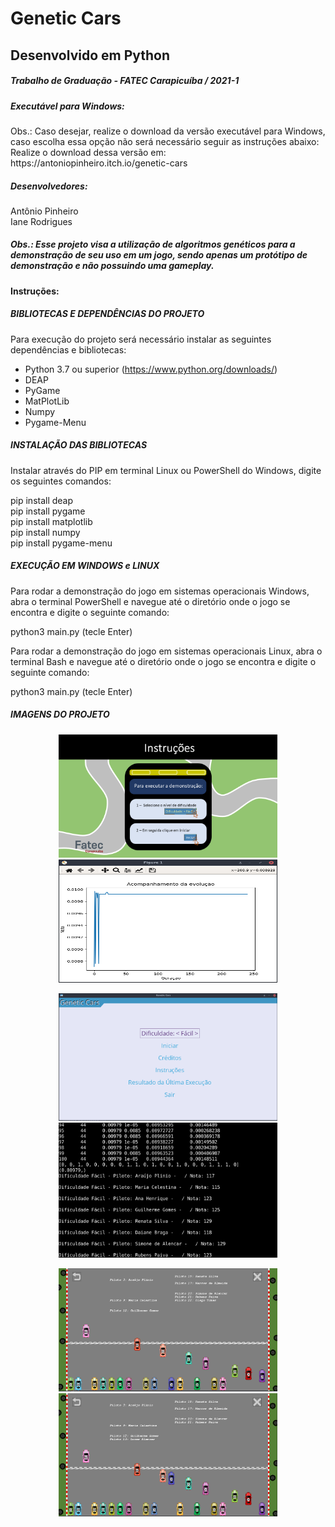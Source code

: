 <h1>Genetic Cars</h1>
<h2>Desenvolvido em Python</h2>
<h5>Trabalho de Graduação - FATEC Carapicuíba / 2021-1</h5>

<h5>Executável para Windows:</h5>
Obs.: Caso desejar, realize o download da versão executável para Windows, caso escolha essa opção não será necessário seguir as instruções abaixo:
Realize o download dessa versão em: https://antoniopinheiro.itch.io/genetic-cars

<h5>Desenvolvedores:</h5>
Antônio Pinheiro<br>
Iane Rodrigues

<h5>Obs.: Esse projeto visa a utilização de algoritmos genéticos para a demonstração de seu uso em um jogo, sendo apenas um
  protótipo de demonstração e não possuindo uma gameplay.</h5>

<h4>Instruções:</h4>

<h5>BIBLIOTECAS E DEPENDÊNCIAS DO PROJETO</h5>

Para execução do projeto será necessário instalar as seguintes dependências e bibliotecas:

- Python 3.7 ou superior (https://www.python.org/downloads/)
- DEAP
- PyGame
- MatPlotLib
- Numpy
- Pygame-Menu

<h5>INSTALAÇÃO DAS BIBLIOTECAS</h5>

Instalar através do PIP em terminal Linux ou PowerShell do Windows, digite os seguintes comandos:<br>

pip install deap<br>
pip install pygame<br>
pip install matplotlib<br>
pip install numpy<br>
pip install pygame-menu<br>

<h5>EXECUÇÃO EM WINDOWS e LINUX</h5>

Para rodar a demonstração do jogo em sistemas operacionais Windows,
abra o terminal PowerShell e navegue até o diretório onde o jogo se encontra e digite o seguinte comando:

python3 main.py (tecle Enter)

Para rodar a demonstração do jogo em sistemas operacionais Linux,
abra o terminal Bash e navegue até o diretório onde o jogo se encontra e digite o seguinte comando:

python3 main.py (tecle Enter)

<h5>IMAGENS DO PROJETO</h5>

<p align="center">
  <img src="/readme_screenshots/screen2.png" width="350" title="Instruções">
  <img src="/readme_screenshots/screen5.png" width="350" height="197" title="Matplotlib Gráfico">
</p>

<p align="center">
  <img src="/readme_screenshots/screen3.png" width="350" title="Pygame Menu">
  <img src="/readme_screenshots/screen4.png" width="350" title="Resultados Terminal">
</p>

<p align="center">
  <img src="/readme_screenshots/screen7.png" width="350" title="Pygame Genetic Cars">
  <img src="/readme_screenshots/screen6.png" width="350" title="Pygame Genetic Cars">
</p>





